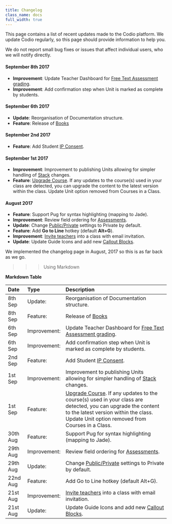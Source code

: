 ```yaml
---
title: Changelog
class_name: docs
full_width: true
---
```


This page contains a list of recent updates made to the Codio platform. We update Codio regularly, so this page should provide information to help you.

We do not report small bug fixes or issues that affect individual users, who we will notify directly.

#### September 8th 2017
- **Improvement**: Update Teacher Dashboard for [Free Text Assessment grading](/docs/content/authoring/assessments/assessments-free#grading-free).
- **Improvement**: Add confirmation step when Unit is marked as complete by students.

#### September 6th 2017
- **Update**: Reorganisation of Documentation structure.
- **Feature**: Release of [Books](/docs/content/authoring/books/)

#### September 2nd 2017
- **Feature**: Add Student [IP Consent](/docs/dashboard/account/consent).

#### September 1st 2017
- **Improvement**: Improvement to publishing Units allowing for simpler handling of [Stack](/docs/project/stacks/stack-overview) changes.
- **Feature**: [Upgrade Course](/docs/classes/unitmanagement/upgradecourse). If any updates to the course(s) used in your class are detected, you can upgrade the content to the latest version within the class. Update Unit option removed from Courses in a Class.

#### August 2017
- **Feature**: Support Pug for syntax highlighting (mapping to Jade).
- **Improvement**: Review field ordering for [Assessments](/docs/content/authoring/assessments).
- **Update**: Change [Public/Private](/docs/dashboard/create/public_private) settings to Private by default.
- **Feature**: Add **Go to Line** hotkey (default **Alt+G**).
- **Improvement**: [Invite teachers](/docs/classes/classmanagement/addteachers) into a class with email invitation.
- **Update**: Update Guide Icons and add new [Callout Blocks](/docs/content/authoring/page-edit/edit).
 
We implemented the changelog page in August, 2017 so this is as far back as we go.

>>> Using Markdown

**Markdown Table**

|Date |Type |Description |
|:------ |:----------- |:----------- |
|8th Sep|Update:| Reorganisation of Documentation structure.|
|8th Sep|Feature:| Release of [Books](/docs/content/authoring/books/)|
|6th Sep |Improvement:| Update Teacher Dashboard for [Free Text Assessment grading](/docs/content/authoring/assessments/assessments-free#grading-free).|
|6th Sep|Improvement:| Add confirmation step when Unit is marked as complete by students.|
|2nd Sep|Feature: | Add Student [IP Consent](/docs/dashboard/account/consent).|
|1st Sep|Improvement: |Improvement to publishing Units allowing for simpler handling of [Stack](/docs/project/stacks/stack-overview) changes.|
|1st Sep|Feature:|[Upgrade Course](/docs/classes/unitmanagement/upgradecourse). If any updates to the course(s) used in your class are detected, you can upgrade the content to the latest version within the class. Update Unit option removed from Courses in a Class.|
|30th Aug|Feature: |Support Pug for syntax highlighting (mapping to Jade).|
|29th Aug|Improvement: | Review field ordering for [Assessments](/docs/content/authoring/assessments).|
|29th Aug|Update: |Change [Public/Private](/docs/dashboard/create/public_private) settings to Private by default.|
|22nd Aug|Feature: |Add Go to Line hotkey (default Alt+G).|
|21st Aug|Improvement: |[Invite teachers](/docs/classes/classmanagement/addteachers) into a class with email invitation.|
|21st Aug|Update: |Update Guide Icons and add new [Callout Blocks](/docs/content/authoring/page-edit/edit).|
